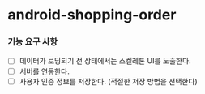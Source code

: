 # android-shopping-order

### 기능 요구 사항

- [ ] 데이터가 로딩되기 전 상태에서는 스켈레톤 UI를 노출한다.
- [ ] 서버를 연동한다.
- [ ] 사용자 인증 정보를 저장한다. (적절한 저장 방법을 선택한다)
